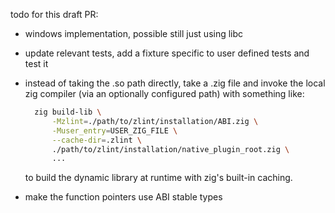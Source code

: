 todo for this draft PR:

- windows implementation, possible still just using libc
- update relevant tests, add a fixture specific to user defined tests and test it

- instead of taking the .so path directly, take a .zig file and invoke the local zig compiler
  (via an optionally configured path) with something like:
  ```sh
    zig build-lib \
        -Mzlint=./path/to/zlint/installation/ABI.zig \
        -Muser_entry=USER_ZIG_FILE \
        --cache-dir=.zlint \
        ./path/to/zlint/installation/native_plugin_root.zig \
        ...
  ```
  to build the dynamic library at runtime with zig's built-in caching.

- make the function pointers use ABI stable types
